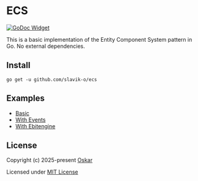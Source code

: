 # ECS

[![GoDoc Widget]][GoDoc]

This is a basic implementation of the Entity Component System pattern in Go. No external dependencies.

## Install

`go get -u github.com/slavik-o/ecs`

## Examples

- [Basic](https://github.com/slavik-o/ecs/blob/main/examples/basic/main.go)
- [With Events](https://github.com/slavik-o/ecs/blob/main/examples/with-events/main.go)
- [With Ebitengine](https://github.com/slavik-o/ecs/blob/main/examples/with-ebitengine/main.go)

## License

Copyright (c) 2025-present [Oskar](https://github.com/slavik-o)

Licensed under [MIT License](./LICENSE)

[GoDoc]: https://pkg.go.dev/github.com/slavik-o/ecs
[GoDoc Widget]: https://godoc.org/github.com/slavik-o/ecs?status.svg